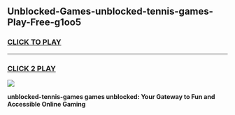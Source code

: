 
## Unblocked-Games-unblocked-tennis-games-Play-Free-g1oo5
<h3>
<a href="https://premium76.site?title=unblocked-tennis-games&ref=18A1">CLICK TO PLAY</a></h3>
<hr>

<h3>
<a href="https://premium76.site?title=unblocked-tennis-games&ref=18A1">CLICK 2 PLAY</a>
  
</h3>

<a href="https://premium76.site?title=unblocked-tennis-games&ref=18A1"><img src="https://clearcache.store/games.png"></a>


**unblocked-tennis-games games unblocked: Your Gateway to Fun and Accessible Online Gaming**
